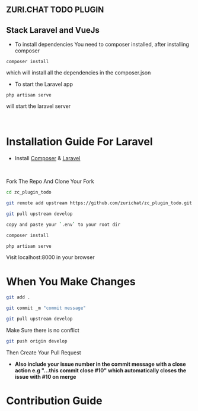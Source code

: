 ## ZURI.CHAT TODO PLUGIN
## Stack Laravel and VueJs

 - To install dependencies
 You need to composer installed, after installing composer

```
composer install

```
which will install all the dependencies in the composer.json

- To start the Laravel app
```
php artisan serve

```
will start the laravel server



<br>

# Installation Guide For Laravel

- Install [Composer](https://getcomposer.org) &  [Laravel](https://laravel.com)
 <br>



Fork The Repo And Clone Your Fork

```bash
cd zc_plugin_todo
```
```bash
git remote add upstream https://github.com/zurichat/zc_plugin_todo.git
```

```bash
git pull upstream develop
```

```bash
copy and paste your `.env` to your root dir
```

```bash
composer install
```

```bash
php artisan serve
```


Visit localhost:8000 in your browser


# When You Make Changes 

```bash
git add .
```

```bash
git commit _m "commit message"
```
```bash
git pull upstream develop
```
Make Sure there is no conflict

```bash
git push origin develop
```
Then Create Your Pull Request

- **Also include your issue number in the commit message with a close action e.g "...this commit close #10" which automatically closes the issue with #10 on merge** <br>



# Contribution Guide
